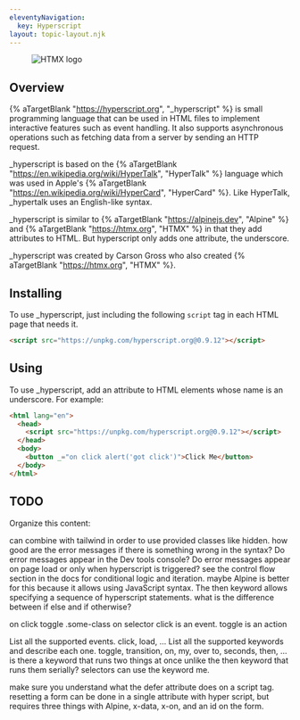 ```yaml
---
eleventyNavigation:
  key: Hyperscript
layout: topic-layout.njk
---
```


<figure style="width: 60%">
  <img alt="HTMX logo" style="border: 0"
    src="/blog/assets/htmx-logo.png?v={{pkg.version}}">
</figure>

## Overview

{% aTargetBlank "https://hyperscript.org", "_hyperscript" %} is
small programming language that can be used in HTML files
to implement interactive features such as event handling.
It also supports asynchronous operations such as
fetching data from a server by sending an HTTP request.

\_hyperscript is based on the
{% aTargetBlank "https://en.wikipedia.org/wiki/HyperTalk", "HyperTalk" %}
language which was used in Apple's
{% aTargetBlank "https://en.wikipedia.org/wiki/HyperCard", "HyperCard" %}.
Like HyperTalk, \_hypertalk uses an English-like syntax.

\_hyperscript is similar to {% aTargetBlank "https://alpinejs.dev", "Alpine" %}
and {% aTargetBlank "https://htmx.org", "HTMX" %}
in that they add attributes to HTML.
But hyperscript only adds one attribute, the underscore.

\_hyperscript was created by Carson Gross who also created
{% aTargetBlank "https://htmx.org", "HTMX" %}.

## Installing

To use \_hyperscript, just including the following `script` tag
in each HTML page that needs it.

```html
<script src="https://unpkg.com/hyperscript.org@0.9.12"></script>
```

## Using

To use \_hyperscript, add an attribute to HTML elements
whose name is an underscore.
For example:

```html
<html lang="en">
  <head>
    <script src="https://unpkg.com/hyperscript.org@0.9.12"></script>
  </head>
  <body>
    <button _="on click alert('got click')">Click Me</button>
  </body>
</html>
```

## TODO

Organize this content:

can combine with tailwind in order to use provided classes like hidden.
how good are the error messages if there is something wrong in the syntax?
Do error messages appear in the Dev tools console?
Do error messages appear on page load or only when hyperscript is triggered?
see the control flow section in the docs for conditional logic and iteration.
maybe Alpine is better for this because it allows using JavaScript syntax.
The then keyword allows specifying a sequence of hyperscript statements.
what is the difference between if else and if otherwise?

on click toggle .some-class on selector
click is an event.
toggle is an action

List all the supported events. click, load, …
List all the supported keywords and describe each one. toggle, transition, on, my, over to, seconds, then, …
is there a keyword that runs two things at once unlike the then keyword that runs them serially?
selectors can use the keyword me.

make sure you understand what the defer attribute does on a script tag.
resetting a form can be done in a single attribute with hyper script, but requires three things with Alpine, x-data, x-on, and an id on the form.
